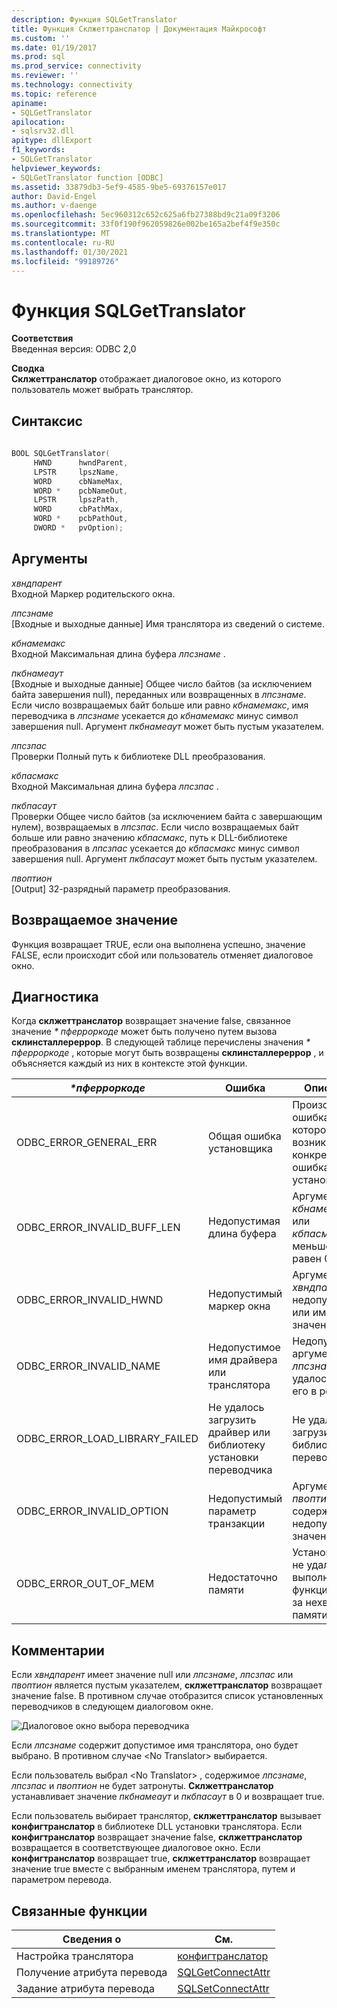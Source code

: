 ```yaml
---
description: Функция SQLGetTranslator
title: Функция Склжеттранслатор | Документация Майкрософт
ms.custom: ''
ms.date: 01/19/2017
ms.prod: sql
ms.prod_service: connectivity
ms.reviewer: ''
ms.technology: connectivity
ms.topic: reference
apiname:
- SQLGetTranslator
apilocation:
- sqlsrv32.dll
apitype: dllExport
f1_keywords:
- SQLGetTranslator
helpviewer_keywords:
- SQLGetTranslator function [ODBC]
ms.assetid: 33879db3-5ef9-4585-9be5-69376157e017
author: David-Engel
ms.author: v-daenge
ms.openlocfilehash: 5ec960312c652c625a6fb27388bd9c21a09f3206
ms.sourcegitcommit: 33f0f190f962059826e002be165a2bef4f9e350c
ms.translationtype: MT
ms.contentlocale: ru-RU
ms.lasthandoff: 01/30/2021
ms.locfileid: "99189726"
---
```

# <a name="sqlgettranslator-function"></a>Функция SQLGetTranslator
**Соответствия**  
 Введенная версия: ODBC 2,0  
  
 **Сводка**  
 **Склжеттранслатор** отображает диалоговое окно, из которого пользователь может выбрать транслятор.  
  
## <a name="syntax"></a>Синтаксис  
  
```cpp  
  
BOOL SQLGetTranslator(  
     HWND      hwndParent,  
     LPSTR     lpszName,  
     WORD      cbNameMax,  
     WORD *    pcbNameOut,  
     LPSTR     lpszPath,  
     WORD      cbPathMax,  
     WORD *    pcbPathOut,  
     DWORD *   pvOption);  
```  
  
## <a name="arguments"></a>Аргументы  
 *хвндпарент*  
 Входной Маркер родительского окна.  
  
 *лпсзнаме*  
 [Входные и выходные данные] Имя транслятора из сведений о системе.  
  
 *кбнамемакс*  
 Входной Максимальная длина буфера *лпсзнаме* .  
  
 *пкбнамеаут*  
 [Входные и выходные данные] Общее число байтов (за исключением байта завершения null), переданных или возвращенных в *лпсзнаме*. Если число возвращаемых байт больше или равно *кбнамемакс*, имя переводчика в *лпсзнаме* усекается до *кбнамемакс* минус символ завершения null. Аргумент *пкбнамеаут* может быть пустым указателем.  
  
 *лпсзпас*  
 Проверки Полный путь к библиотеке DLL преобразования.  
  
 *кбпасмакс*  
 Входной Максимальная длина буфера *лпсзпас* .  
  
 *пкбпасаут*  
 Проверки Общее число байтов (за исключением байта с завершающим нулем), возвращаемых в *лпсзпас*. Если число возвращаемых байт больше или равно значению *кбпасмакс*, путь к DLL-библиотеке преобразования в *лпсзпас* усекается до *кбпасмакс* минус символ завершения null. Аргумент *пкбпасаут* может быть пустым указателем.  
  
 *пвоптион*  
 [Output] 32-разрядный параметр преобразования.  
  
## <a name="returns"></a>Возвращаемое значение  
 Функция возвращает TRUE, если она выполнена успешно, значение FALSE, если происходит сбой или пользователь отменяет диалоговое окно.  
  
## <a name="diagnostics"></a>Диагностика  
 Когда **склжеттранслатор** возвращает значение false, связанное значение *\* пферроркоде* может быть получено путем вызова **склинсталлереррор**. В следующей таблице перечислены значения *\* пферроркоде* , которые могут быть возвращены **склинсталлереррор** , и объясняется каждый из них в контексте этой функции.  
  
|*\*пферроркоде*|Ошибка|Описание|  
|---------------------|-----------|-----------------|  
|ODBC_ERROR_GENERAL_ERR|Общая ошибка установщика|Произошла ошибка, для которой не возникала конкретная ошибка установщика.|  
|ODBC_ERROR_INVALID_BUFF_LEN|Недопустимая длина буфера|Аргумент *кбнамемакс* или *кбпасмакс* меньше или равен 0.|  
|ODBC_ERROR_INVALID_HWND|Недопустимый маркер окна|Аргумент *хвндпарент* недопустим или имеет значение null.|  
|ODBC_ERROR_INVALID_NAME|Недопустимое имя драйвера или транслятора|Недопустимый аргумент *лпсзнаме* . Не удалось найти его в реестре.|  
|ODBC_ERROR_LOAD_LIBRARY_FAILED|Не удалось загрузить драйвер или библиотеку установки переводчика|Не удалось загрузить библиотеку переводчиков.|  
|ODBC_ERROR_INVALID_OPTION|Недопустимый параметр транзакции|Аргумент *пвоптион* содержал недопустимое значение.|  
|ODBC_ERROR_OUT_OF_MEM|Недостаточно памяти|Установщику не удалось выполнить функцию из-за нехватки памяти.|  
  
## <a name="comments"></a>Комментарии  
 Если *хвндпарент* имеет значение null или *лпсзнаме*, *лпсзпас* или *пвоптион* является пустым указателем, **склжеттранслатор** возвращает значение false. В противном случае отобразится список установленных переводчиков в следующем диалоговом окне.  
  
 ![Диалоговое окно выбора переводчика](../../../odbc/reference/syntax/media/ch23j.gif "CH23J")  
  
 Если *лпсзнаме* содержит допустимое имя транслятора, оно будет выбрано. В противном случае \<No Translator> выбирается.  
  
 Если пользователь выбрал \<No Translator> , содержимое *лпсзнаме*, *лпсзпас* и *пвоптион* не будет затронуты. **Склжеттранслатор** устанавливает значение *пкбнамеаут* и *пкбпасаут* в 0 и возвращает true.  
  
 Если пользователь выбирает транслятор, **склжеттранслатор** вызывает **конфигтранслатор** в библиотеке DLL установки транслятора. Если **конфигтранслатор** возвращает значение false, **склжеттранслатор** возвращается в соответствующее диалоговое окно. Если **конфигтранслатор** возвращает true, **склжеттранслатор** возвращает значение true вместе с выбранным именем транслятора, путем и параметром перевода.  
  
## <a name="related-functions"></a>Связанные функции  
  
|Сведения о|См.|  
|---------------------------|---------|  
|Настройка транслятора|[конфигтранслатор](../../../odbc/reference/syntax/configtranslator-function.md)|  
|Получение атрибута перевода|[SQLGetConnectAttr](../../../odbc/reference/syntax/sqlgetconnectattr-function.md)|  
|Задание атрибута перевода|[SQLSetConnectAttr](../../../odbc/reference/syntax/sqlsetconnectattr-function.md)|
